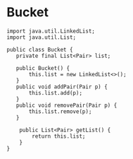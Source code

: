 # Bucket
    
    import java.util.LinkedList;
    import java.util.List;
    
    public class Bucket {
       private final List<Pair> list;
    
       public Bucket() {
           this.list = new LinkedList<>();
       }
       public void addPair(Pair p) {
           this.list.add(p);
       }
       public void removePair(Pair p) {
           this.list.remove(p);
       }
    
        public List<Pair> getList() {
            return this.list;
        }
    }
